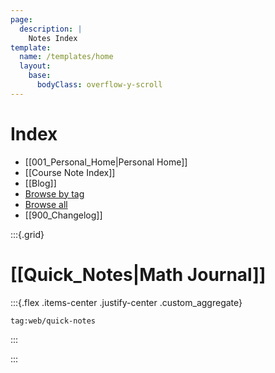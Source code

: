 ```yaml
---
page:
  description: |
    Notes Index 
template:
  name: /templates/home
  layout:
    base:
      bodyClass: overflow-y-scroll 
---
```


# Index

- [[001_Personal_Home|Personal Home]]
- [[Course Note Index]]
- [[Blog]]
- [Browse by tag](-/tags)
- [Browse all](-/all)
- [[900_Changelog]]


:::{.grid}

# [[Quick_Notes|Math Journal]] 

:::{.flex .items-center .justify-center .custom_aggregate}

```query {.timeline}
tag:web/quick-notes
```

:::

:::


